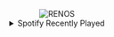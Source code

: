 <div align="center">
<picture>
    <source media="(prefers-color-scheme: dark)" srcset="https://i.ibb.co/8Ky2tLf/output-gif.gif">
    <source media="(prefers-color-scheme: light)" srcset="https://i.ibb.co/8Ky2tLf/output-gif.gif">
    <img alt="RENOS" src="https://i.ibb.co/8Ky2tLf/output-gif.gif">
</picture>
<details>
<summary>Spotify Recently Played</summary>
<img src="https://spotify-recently-played-readme.vercel.app/api?user=31d6d6zerc5ct6kck32na2ozsqf4&unique=1&width=400" alt="Spotify" />
</details>
</div>

<!-- Image deletion URL: https://ibb.co/smTQzdN/a8785ff2995d6a0fca5e487063606671 -->